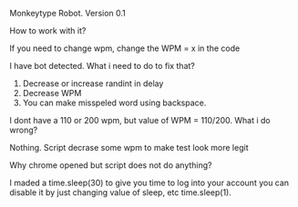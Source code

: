 Monkeytype  Robot. Version 0.1

How to work with it?

If you need to change wpm, change the WPM = x in the code

I have bot detected. What i need to do to fix that?

1. Decrease or increase randint in delay 
2. Decrease WPM
3. You can make misspeled word using backspace.

I dont have a 110 or 200 wpm, but value of WPM = 110/200. What i do wrong?

Nothing. Script decrase some wpm to make test look more legit

Why chrome opened but script does not do anything?

I maded a time.sleep(30) to give you time to log into your account
you can disable it by just changing value of sleep, etc time.sleep(1).

